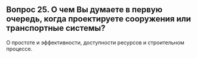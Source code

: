 ## Вопрос 25. О чем Вы думаете в первую очередь, когда проектируете сооружения или транспортные системы?

О простоте и эффективности, доступности ресурсов и строительном процессе.